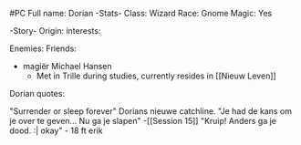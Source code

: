 #PC 
Full name: Dorian
-Stats-
Class: Wizard
Race: Gnome
Magic: Yes

-Story-
Origin:
interests:

Enemies:
Friends:
- magiër Michael Hansen 
	- Met in Trille during studies, currently resides in [[Nieuw Leven]]


Dorian quotes:

"Surrender or sleep forever" Dorians nieuwe catchline.
"Je had de kans om je over te geven... Nu ga je slapen" -[[Session 15]]
"Kruip! Anders ga je dood. :| okay" - 18 ft erik